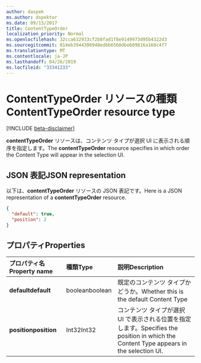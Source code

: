 ```yaml
---
author: daspek
ms.author: dspektor
ms.date: 09/13/2017
title: ContentTypeOrder
localization_priority: Normal
ms.openlocfilehash: 32cca632933cf2b0fad1f8e9149973d95b4322d3
ms.sourcegitcommit: 014eb3944306948edbb6560dbe689816a168c4f7
ms.translationtype: MT
ms.contentlocale: ja-JP
ms.lasthandoff: 04/26/2019
ms.locfileid: "33341233"
---
```

# <a name="contenttypeorder-resource-type"></a><span data-ttu-id="56e78-102">ContentTypeOrder リソースの種類</span><span class="sxs-lookup"><span data-stu-id="56e78-102">ContentTypeOrder resource type</span></span>

[!INCLUDE [beta-disclaimer](../../includes/beta-disclaimer.md)]

<span data-ttu-id="56e78-103">**contentTypeOrder** リソースは、コンテンツ タイプが選択 UI に表示される順序を指定します。</span><span class="sxs-lookup"><span data-stu-id="56e78-103">The **contentTypeOrder** resource specifies in which order the Content Type will appear in the selection UI.</span></span>

## <a name="json-representation"></a><span data-ttu-id="56e78-104">JSON 表記</span><span class="sxs-lookup"><span data-stu-id="56e78-104">JSON representation</span></span>

<span data-ttu-id="56e78-105">以下は、**contentTypeOrder** リソースの JSON 表記です。</span><span class="sxs-lookup"><span data-stu-id="56e78-105">Here is a JSON representation of a **contentTypeOrder** resource.</span></span>
<!-- { "blockType": "resource", "@type": "microsoft.graph.contentTypeOrder", "@type.aka": "oneDrive.contentTypeOrderFacet" } -->

```json
{
  "default": true,
  "position": 2
}
```

## <a name="properties"></a><span data-ttu-id="56e78-106">プロパティ</span><span class="sxs-lookup"><span data-stu-id="56e78-106">Properties</span></span>

| <span data-ttu-id="56e78-107">プロパティ名</span><span class="sxs-lookup"><span data-stu-id="56e78-107">Property name</span></span> | <span data-ttu-id="56e78-108">種類</span><span class="sxs-lookup"><span data-stu-id="56e78-108">Type</span></span>    | <span data-ttu-id="56e78-109">説明</span><span class="sxs-lookup"><span data-stu-id="56e78-109">Description</span></span>
|:--------------|:--------|:----------------------------------------------------
| <span data-ttu-id="56e78-110">**default**</span><span class="sxs-lookup"><span data-stu-id="56e78-110">**default**</span></span>   | <span data-ttu-id="56e78-111">boolean</span><span class="sxs-lookup"><span data-stu-id="56e78-111">boolean</span></span> | <span data-ttu-id="56e78-112">既定のコンテンツ タイプかどうか。</span><span class="sxs-lookup"><span data-stu-id="56e78-112">Whether this is the default Content Type</span></span>
| <span data-ttu-id="56e78-113">**position**</span><span class="sxs-lookup"><span data-stu-id="56e78-113">**position**</span></span>  | <span data-ttu-id="56e78-114">Int32</span><span class="sxs-lookup"><span data-stu-id="56e78-114">Int32</span></span>   | <span data-ttu-id="56e78-115">コンテンツ タイプが選択 UI で表示される位置を指定します。</span><span class="sxs-lookup"><span data-stu-id="56e78-115">Specifies the position in which the Content Type appears in the selection UI.</span></span>

<!--
{
  "type": "#page.annotation",
  "description": "",
  "keywords": "",
  "section": "documentation",
  "tocPath": "Resources/ContentTypeOrder",
  "suppressions": []
}
-->
